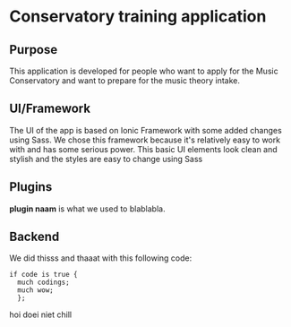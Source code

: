 # Conservatory training application

## Purpose ##
This application is developed for people who want to apply for the Music Conservatory and want to prepare for the music theory intake.

## UI/Framework ##

The UI of the app is based on Ionic Framework with some added changes using Sass. We chose this framework because it's relatively easy to work with and has some serious power. This basic UI elements look clean and stylish and the styles are easy to change using Sass


## Plugins ##

**plugin naam**   is what we used to blablabla.

## Backend ##

We did thisss   and thaaat   with this following code:

```
if code is true {
  much codings;
  much wow;
  };
```


  hoi
  doei
  niet 
  chill
  
